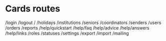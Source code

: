 # Cards routes
/login
/logout
/
/holidays
/institutions
/seniors
/coordinators
/senders
/users
/orders
/reports
/help/quickstart
/help/faq
/help/advice
/help/answers
/help/links
/roles
/statuses
/settings
/export
/import
/mailing